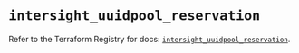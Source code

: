 # `intersight_uuidpool_reservation`

Refer to the Terraform Registry for docs: [`intersight_uuidpool_reservation`](https://registry.terraform.io/providers/ciscodevnet/intersight/1.0.71/docs/resources/uuidpool_reservation).
